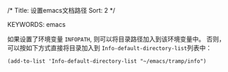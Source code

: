 /*
 Title: 设置emacs文档路径
 Sort: 2
 */
 
KEYWORDS: emacs

如果设置了环境变量 `INFOPATH`, 则可以将目录路径加入到该环境变量中。 
否则，可以按如下方式直接将目录加入到 `Info-default-directory-list`列表中：
```elisp
(add-to-list 'Info-default-directory-list "~/emacs/tramp/info")
```
